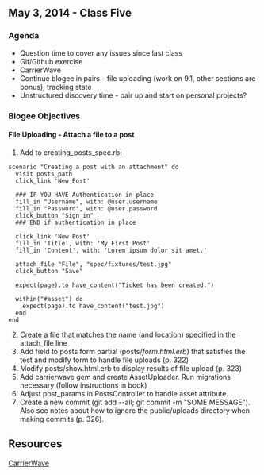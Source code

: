 ## May 3, 2014 - Class Five

### Agenda
* Question time to cover any issues since last class
* Git/Github exercise
* CarrierWave
* Continue blogee in pairs - file uploading (work on 9.1, other sections are bonus), tracking state
* Unstructured discovery time - pair up and start on personal projects?


### Blogee Objectives
#### File Uploading - Attach a file to a post
1. Add to creating_posts_spec.rb:
```
scenario "Creating a post with an attachment" do
  visit posts_path
  click_link 'New Post'

  ### IF YOU HAVE Authentication in place
  fill_in "Username", with: @user.username
  fill_in "Password", with: @user.password
  click_button "Sign in"
  ### END if authentication in place

  click_link 'New Post'
  fill_in 'Title', with: 'My First Post'
  fill_in 'Content', with: 'Lorem ipsum dolor sit amet.'

  attach_file "File", "spec/fixtures/test.jpg"
  click_button "Save"
  
  expect(page).to have_content("Ticket has been created.")
  
  within("#asset") do
    expect(page).to have_content("test.jpg")
  end 
end
```
2. Create a file that matches the name (and location) specified in the attach_file line
3. Add field to posts form partial (posts/_form.html.erb_) that satisfies the test and modify form to handle file uploads (p. 322)
4. Modify posts/show.html.erb to display results of file upload (p. 323)
5. Add carrierwave gem and create AssetUploader.  Run migrations necessary (follow instructions in book)
6. Adjust post_params in PostsController to handle asset attribute.
7. Create a new commit (git add --all; git commit -m "SOME MESSAGE").  Also see notes about how to ignore the public/uploads directory when making commits (p. 326).

## Resources
[CarrierWave](https://github.com/carrierwaveuploader/carrierwave)
